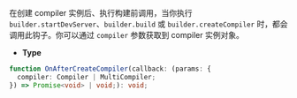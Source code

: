 在创建 compiler 实例后、执行构建前调用，当你执行 `builder.startDevServer`、`builder.build` 或 `builder.createCompiler` 时，都会调用此钩子。你可以通过 `compiler` 参数获取到 compiler 实例对象。

- **Type**

```ts
function OnAfterCreateCompiler(callback: (params: {
  compiler: Compiler | MultiCompiler;
}) => Promise<void> | void;): void;
```
